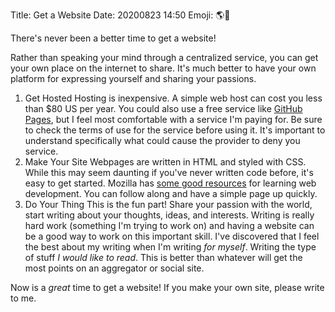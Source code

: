 Title: Get a Website
Date: 20200823 14:50
Emoji: 🌎📝

There's never been a better time to get a website!

Rather than speaking your mind through a centralized service, you can get your own place on the internet to share. It's much better to have your own platform for expressing yourself and sharing your passions.

1. Get Hosted
    Hosting is inexpensive. A simple web host can cost you less than $80 US per year. You could also use a free service like [GitHub Pages](https://pages.github.com), but I feel most comfortable with a service I'm paying for. Be sure to check the terms of use for the service before using it. It's important to understand specifically what could cause the provider to deny you service.
2. Make Your Site
    Webpages are written in HTML and styled with CSS. While this may seem daunting if you've never written code before, it's easy to get started. Mozilla has [some good resources](https://developer.mozilla.org/en-US/docs/Learn) for learning web development. You can follow along and have a simple page up quickly.
3. Do Your Thing
    This is the fun part! Share your passion with the world, start writing about your thoughts, ideas, and interests. Writing is really hard work (something I'm trying to work on) and having a website can be a good way to work on this important skill. I've discovered that I feel the best about my writing when I'm writing _for myself_. Writing the type of stuff *I would like to read*. This is better than whatever will get the most points on an aggregator or social site.

Now is a _great_ time to get a website! If you make your own site, please write to me.
